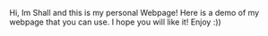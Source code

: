 Hi, Im Shall and this is my personal Webpage!
Here is a demo of my webpage that you can use.
I hope you will like it!
Enjoy :))
